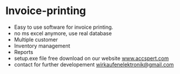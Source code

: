 # Invoice-printing
* Easy to use software for invoice printing.
* no ms excel anymore, use real database
* Multiple customer
* Inventory management
* Reports
* setup.exe file free download on our website www.accspert.com
* contact for further developement wirkaufenelektronik@gmail.com

